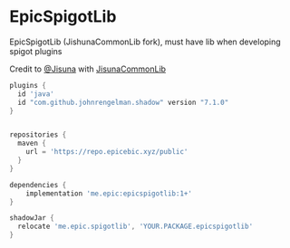 # EpicSpigotLib
EpicSpigotLib (JishunaCommonLib fork), must have lib when developing spigot plugins

Credit to [@Jisuna](https://github.com/Jishuna) with [JisunaCommonLib](https://github.com/Jishuna/JishunaCommonLib)

```groovy
plugins {
  id 'java'
  id "com.github.johnrengelman.shadow" version "7.1.0"
}


repositories {
  maven {
    url = 'https://repo.epicebic.xyz/public'
  }
}

dependencies {
    implementation 'me.epic:epicspigotlib:1+'
}

shadowJar {
  relocate 'me.epic.spigotlib', 'YOUR.PACKAGE.epicspigotlib'
}
```

